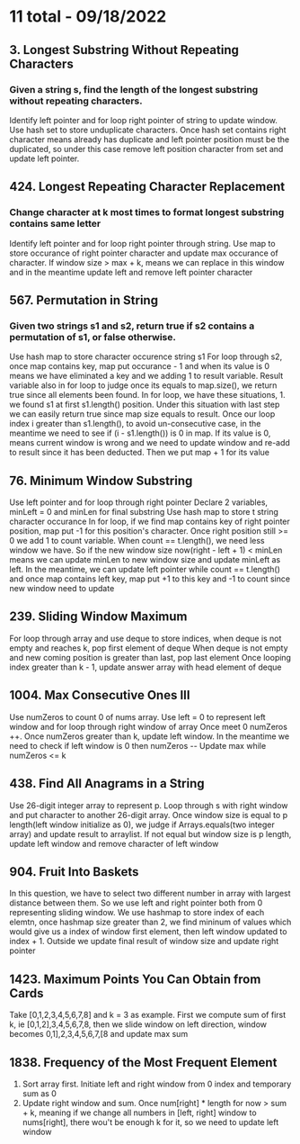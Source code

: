 # 11 total - 09/18/2022

## 3. Longest Substring Without Repeating Characters
### Given a string s, find the length of the longest substring without repeating characters.
Identify left pointer and for loop right pointer of string to update window. Use hash set to store unduplicate characters. Once hash set contains right character means already has duplicate and left pointer position must be the duplicated, so under this case remove left position character from set and update left pointer.

## 424. Longest Repeating Character Replacement
### Change character at k most times to format longest substring contains same letter 
Identify left pointer and for loop right pointer through string. Use map to store occurance of right pointer character and update max occurance of character. If window size > max + k, means we can replace in this window and in the meantime update left and remove left pointer character

## 567. Permutation in String
### Given two strings s1 and s2, return true if s2 contains a permutation of s1, or false otherwise.
Use hash map to store character occurence string s1
For loop through s2, once map contains key, map put occurance - 1 and when its value is 0 means we have eliminated a key and we adding 1 to result variable. Result variable also in for loop to judge once its equals to map.size(), we return true since all elements been found.
In for loop, we have these situations, 1. we found s1 at first s1.length() position. Under this situation with last step we can easily return true since map size equals to result. Once our loop index i greater than s1.length(), to avoid un-consecutive case, in the meantime we need to see if (i - s1.length()) is 0 in map. If its value is 0, means current window is wrong and we need to update window and re-add to result since it has been deducted. Then we put map + 1 for its value

## 76. Minimum Window Substring
Use left pointer and for loop through right pointer
Declare 2 variables, minLeft = 0 and minLen for final substring
Use hash map to store t string character occurance
In for loop, if we find map contains key of right pointer position, map put -1 for this position's character. Once right position still >= 0 we add 1 to count variable. When count == t.length(), we need less window we have. So if the new window size now(right - left + 1) < minLen means we can update minLen to new window size and update minLeft as left. In the meantime, we can update left pointer while count == t.length() and once map contains left key, map put +1 to this key and -1 to count since new window need to update


## 239. Sliding Window Maximum
For loop through array and use deque to store indices, when deque is not empty and reaches k, pop first element of deque
When deque is not empty and new coming position is greater than last, pop last element
Once looping index greater than k - 1, update answer array with head element of deque

## 1004. Max Consecutive Ones III
Use numZeros to count 0 of nums array.
Use left = 0 to represent left window and for loop through right window of array
Once meet 0 numZeros ++. Once numZeros greater than k, update left window. In the meantime we need to check if left window is 0 then numZeros --
Update max while numZeros <= k

## 438. Find All Anagrams in a String
Use 26-digit integer array to represent p. Loop through s with right window and put character to another 26-digit array. Once window size is equal to p length(left window initialize as 0), we judge if Arrays.equals(two integer array) and update result to arraylist. If not equal but window size is p length, update left window and remove character of left window

## 904. Fruit Into Baskets
In this question, we have to select two different number in array with largest distance between them. So we use left and right pointer both from 0 representing sliding window. We use hashmap to store index of each elemtn, once hashmap size greater than 2, we find mininum of values which would give us a index of window first element, then left window updated to index + 1. Outside we update final result of window size and update right pointer

## 1423. Maximum Points You Can Obtain from Cards
Take [0,1,2,3,4,5,6,7,8] and k = 3 as example. First we compute sum of first k, ie [0,1,2],3,4,5,6,7,8, then we slide window on left direction, window becomes 0,1],2,3,4,5,6,7,[8 and update max sum

## 1838. Frequency of the Most Frequent Element
1. Sort array first. Initiate left and right window from 0 index and temporary sum as 0
2. Update right window and sum. Once num[right] * length for now > sum + k, meaning if we change all numbers in [left, right] window to nums[right], there wou't be enough k for it, so we need to update left window
